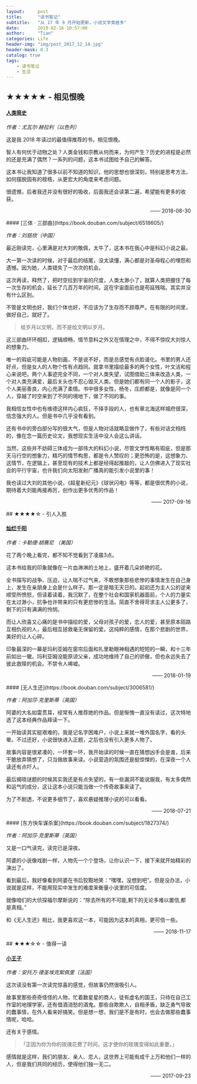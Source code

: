 ```yaml
---
layout:     post
title:      "读书笔记"
subtitle:   "从 17 年 9 月开始更新，小说文学类居多"
date:       2019-02-16 10:57:00
author:     "Tian"
categories: Life
header-img: "img/post_2017_12_14.jpg"
header-mask: 0.3
catalog: true
tags:
    - 读书笔记
    - 生活
---
```


## ★★★★★ - 相见恨晚

#### [人类简史](https://book.douban.com/subject/25985021/)

*作者：尤瓦尔·赫拉利（以色列）*

这是我 2018 年读过的最值得推荐的书，相见恨晚。

智人有何优于动物之处？人类金钱和宗教从何而来，为何产生？历史的进程是必然的还是充满了偶然？一系列的问题，这本书试图给予自己的解答。

这本书让我知道了很多以前不知道的知识，他的思想也很深刻，特别是思考方法，如何摆脱固有的桎梏，从更宏大的角度来考虑问题。

很遗憾，后者我还并没有很好的吸收，后面我还会读第二遍，希望能有更多的收获。

<p align="right">—— 2018-08-30</p>
#### [三体 · 三部曲](https://book.douban.com/subject/6518605/)

*作者：刘慈欣（中国）*

最近刚读完，心里满是对大刘的敬佩，太牛了，这本书在我心中是科幻小说之最。

大一第一次读的时候，对于最后的结尾，没太读懂，满心都是对圣母程心的埋怨和遗憾。因为她，人类错失了一次次的机会。

这次再读，释然了，把时空拉到宇宙的尺度，人类太渺小了，就算人类把握住了每一次生存的机会，延长了几百万年的时间，这在宇宙面前也是苟延残喘。其实并没有什么区别。

不管是文明也好，我们个体也好，不应该为了生存而不顾尊严。在有限的时间里，做好自己，就好了。

> 给岁月以文明，而不是给文明以岁月。

这三部曲环环相扣，逻辑顺畅，情节意料之外又在情理之中，不得不惊叹大刘惊人的想象力。

唯一的瑕疵可能是人物刻画，不是说不好，而是总感觉有点脸谱化。书里的男人还好点，但是女人的人物个性有点趋同。就拿书里描绘最多的两个女性，叶文洁和程心来说吧，两个人事迹完全不同，一个对人类失望，试图借助三体来改造人类，一个对人类充满爱，最后关头也不忍心毁灭人类。但是她们都有同一个人的影子，这个人美丽善良，内心充满了柔情。书中很多女性，杨冬，庄颜都是，就像是同一个人，穿越了时空来到了不同的境地下，做了不同的事。

我相信女性中也有维德这样内心疯狂，不择手段的人，也有章北海这样城府很深，信念强大的人。但是书中几乎没有看到。

还有书中的旁白部分写的很大气，但是人物对话就略显做作了，有些对话文绉绉的，像在念一篇历史论文，我想现实生活中没人会这么讲话。

当然，这些并不妨碍三体成为一部伟大的科幻小说，尽管文学性略有瑕疵，但是那天马行空的想象力，精巧的情节构思，都是令人赞叹的；更恐怖的是，这想象力、这情节，在逻辑上，甚至现有的技术上都是经得起推敲的，让人仿佛进入了现实社会的平行宇宙，也许我们向太阳发射广播真的能引发小说里的事！

我也读过大刘的其他小说，《超星新纪元》《球状闪电》等等，都是很优秀的小说，期待着大刘能再接再厉，创作出更多优秀的作品！

<p align="right">—— 2017-09-16</p>
## ★★★★☆ - 引人入胜

#### [灿烂千阳](https://book.douban.com/subject/2143732/)

*作者：卡勒德·胡赛尼 （美国）*

花了两个晚上看完，都不知不觉看到了凌晨3点。

这本书给我的印象就像在一片血淋淋的土地上，盛开着几朵娇艳的花。

全书描写的战争、压迫，让人喘不过气来，不敢想象那些悲惨的事情发生在自己身上，发生在亲朋身上会是什么样子。那一定是暗无天日的。起初还为主人公的逆来顺受所愤怒，但读着读着，我沉默了，在整个社会和国家机器面前，个人的力量实在太过渺小，抗争也许带来的只有更悲惨的生活。简直不舍得苛求主人公更多了，剩下的只有满满的怜悯。

而让人欣喜又心痛的是书中描绘的爱，父母对孩子的爱，恋人的爱，甚至原本陌路互相仇视的人，最后相互拯救毫无保留的爱。这纯粹的感情，在那个悲剧的世界，美好的让人心碎。

印象最深的一幕是玛利亚姆在窗帘后面和扎里勒眼神相遇的短短的一瞬，和十三年前如出一辙。玛利亚姆没能原谅父亲，成功地维持了自己的骄傲，但也永远失去了彼此救赎的机会。不禁令人唏嘘。

<p align="right">—— 2018-01-19</p>
#### [无人生还](https://book.douban.com/subject/3006581/)

*作者：阿加莎·克里斯蒂（英国）*

阿婆的大名如雷贯耳，经常有人推荐她的作品。但是惭愧一直没有读过，这次特地选了这本经典作品拜读一下。

一开始读其实挺艰难的，我是记名字困难户，小说上来就一堆外国名字，看的头晕。不过还好，小说很快进入正题，之后也没有引入更多人物了。

故事内容是很紧凑的，一环套一环，我开始读的时候一直在猜想凶手会是谁，后来干脆放弃猜想了，只当做故事来读。小说营造的氛围还是挺惊悚的，在深夜一个人读还有点吓人。

最后揭晓谜题的时候其实我还是有点失望的，有一些漏洞不能说服我，有太多偶然和运气的成分，这让这本小说只能当做一个传奇故事来读了。

为了不剧透，不说更多细节了，喜欢悬疑推理小说的可以看看。

<p align="right">—— 2018-07-21</p>
#### [东方快车谋杀案](https://book.douban.com/subject/1827374/)

*作者：阿加莎·克里斯蒂（英国）*

又是一口气读完，读完已是深夜。

阿婆的小说像戏剧一样，人物先一个个登场，让你认识一下，接下来就开始精彩的演出了。

看到最后，我好像看到阿婆在书后狡黠地笑：“嘿嘿，没想到吧”。但是没办法，小说就是这样，不能用现实中发生的难度来衡量小说里的可信度。

就像咱们的大侦探福尔摩斯说的：“除去所有的不可能,剩下的无论多难以置信,都是真相。”

和《无人生还》相比，我更喜欢这一本，可能因为这本的真相，更可信一些。

<p align="right">—— 2018-11-17</p>
## ★★★☆☆ - 值得一读

#### [小王子](https://book.douban.com/subject/1084336/)

*作者：安托万·德圣埃克絮佩里（法国）*

这次读没有第一次读完惊喜的感觉，但故事仍然很吸引人。

故事里那些奇奇怪怪的人物，忙着数星星的商人，徒有虚名的国王，只待在自己工作室的地理学家，还有借酒消愁的酒鬼。那些自欺欺人，自相矛盾，缺乏勇气导致的蠢事情，在外人看来好搞笑。但是想一想，我们是不是有时，也会去做那些蠢事情呢，哈哈。

还有关于感情。

> 「正因为你为你的玫瑰花费了时间，这才使你的玫瑰变得如此重要。」

感情就是这样，我们的朋友、亲人、恋人，这世界上可能有成千上万和他们一样的人，但是我们共同的经历，使得他们独一无二。

<p align="right">—— 2017-09-23</p>